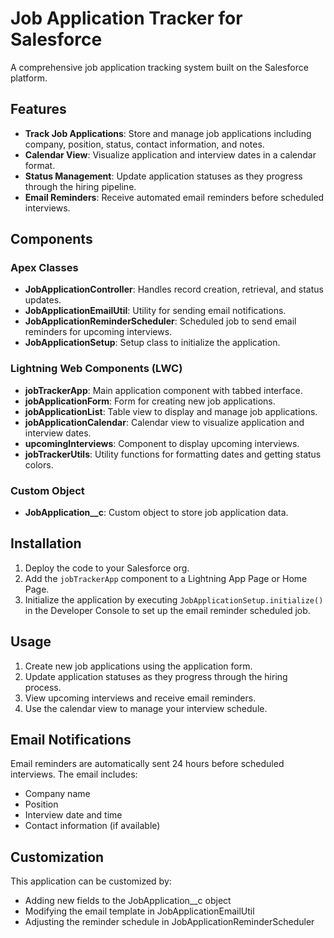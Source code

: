# Job Application Tracker for Salesforce

A comprehensive job application tracking system built on the Salesforce platform.

## Features

- **Track Job Applications**: Store and manage job applications including company, position, status, contact information, and notes.
- **Calendar View**: Visualize application and interview dates in a calendar format.
- **Status Management**: Update application statuses as they progress through the hiring pipeline.
- **Email Reminders**: Receive automated email reminders before scheduled interviews.

## Components

### Apex Classes

- **JobApplicationController**: Handles record creation, retrieval, and status updates.
- **JobApplicationEmailUtil**: Utility for sending email notifications.
- **JobApplicationReminderScheduler**: Scheduled job to send email reminders for upcoming interviews.
- **JobApplicationSetup**: Setup class to initialize the application.

### Lightning Web Components (LWC)

- **jobTrackerApp**: Main application component with tabbed interface.
- **jobApplicationForm**: Form for creating new job applications.
- **jobApplicationList**: Table view to display and manage job applications.
- **jobApplicationCalendar**: Calendar view to visualize application and interview dates.
- **upcomingInterviews**: Component to display upcoming interviews.
- **jobTrackerUtils**: Utility functions for formatting dates and getting status colors.

### Custom Object

- **JobApplication__c**: Custom object to store job application data.

## Installation

1. Deploy the code to your Salesforce org.
2. Add the `jobTrackerApp` component to a Lightning App Page or Home Page.
3. Initialize the application by executing `JobApplicationSetup.initialize()` in the Developer Console to set up the email reminder scheduled job.

## Usage

1. Create new job applications using the application form.
2. Update application statuses as they progress through the hiring process.
3. View upcoming interviews and receive email reminders.
4. Use the calendar view to manage your interview schedule.

## Email Notifications

Email reminders are automatically sent 24 hours before scheduled interviews. The email includes:
- Company name
- Position
- Interview date and time
- Contact information (if available)

## Customization

This application can be customized by:
- Adding new fields to the JobApplication__c object
- Modifying the email template in JobApplicationEmailUtil
- Adjusting the reminder schedule in JobApplicationReminderScheduler 